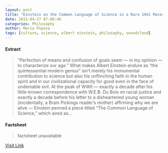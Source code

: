 ```yaml
---
layout: post
title: "Einstein on the Common Language of Science in a Rare 1941 Recording"
date: 2015-04-27 07:00:46
categories: Philosophy
author: Maria Popova
tags: [culture, science, albert einstein, philosophy, soundcloud]
---
```



#### Extract
>&#8220;Perfection of means and confusion of goals seem &#8212; in my opinion &#8212; to characterize our age.&#8221; What makes Albert Einstein endure as &#8220;the quintessential modern genius&#8221; isn&#8217;t merely his monumental contribution to science but also his unflinching faith in the human spirit and in our civilizational capacity for good even in the face of undeniable evil. At the peak of WWII &#8212; exactly a decade after his little-known correspondence with W.E.B. Du Bois on racial justice and exactly a decade before his letter to a disheartened young woman (incidentally, a Brain Pickings reader&#8217;s mother) affirming why we are alive &#8212; Einstein penned a piece titled “The Common Language of Science,” which aired as...

#### Factsheet
>factsheet unavailable

[Visit Link](http://feedproxy.google.com/~r/brainpickings/rss/~3/_rm05pbokFw/)


